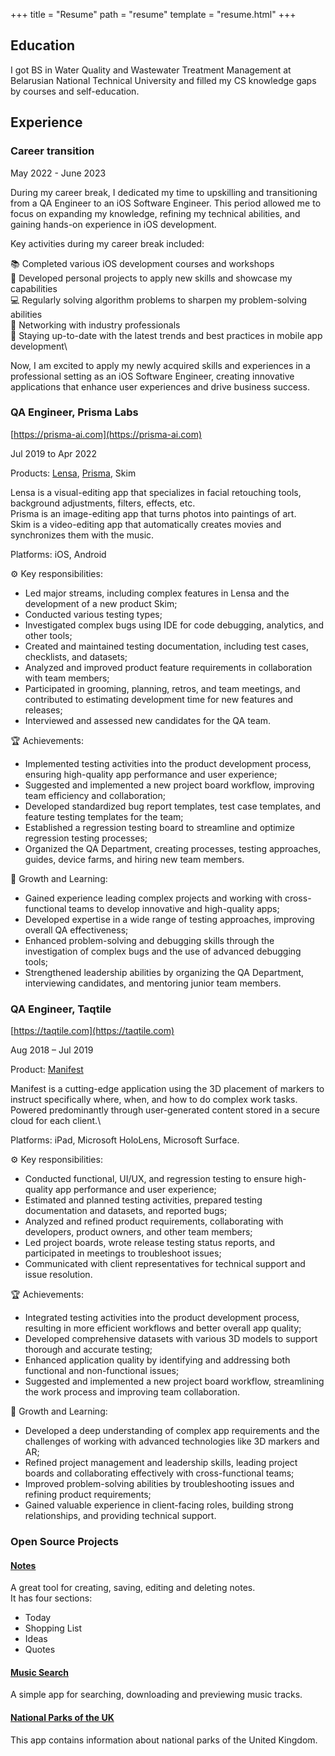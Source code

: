+++
title = "Resume"
path = "resume"
template = "resume.html"
+++

## Education

I got BS in Water Quality and Wastewater Treatment Management at Belarusian National Technical University and filled my CS knowledge gaps by courses and self-education.

## Experience

### Career transition

May 2022 - June 2023

During my career break, I dedicated my time to upskilling and transitioning from a QA Engineer to an iOS Software Engineer. This period allowed me to focus on expanding my knowledge, refining my technical abilities, and gaining hands-on experience in iOS development.

Key activities during my career break included:

📚 Completed various iOS development courses and workshops\
🚀 Developed personal projects to apply new skills and showcase my capabilities\
💻 Regularly solving algorithm problems to sharpen my problem-solving abilities\
🤝 Networking with industry professionals\
🧠 Staying up-to-date with the latest trends and best practices in mobile app development\

Now, I am excited to apply my newly acquired skills and experiences in a professional setting as an iOS Software Engineer, creating innovative applications that enhance user experiences and drive business success.

### QA Engineer, Prisma Labs

[https://prisma-ai.com](https://prisma-ai.com)

Jul 2019 to Apr 2022

Products: [Lensa](https://prisma-ai.com/lensa), [Prisma](https://prisma-ai.com/prisma), Skim

Lensa is a visual-editing app that specializes in facial retouching tools, background adjustments, filters, effects, etc.\
Prisma is an image-editing app that turns photos into paintings of art.\
Skim is a video-editing app that automatically creates movies and synchronizes them with the music.

Platforms: iOS, Android

⚙️ Key responsibilities:
- Led major streams, including complex features in Lensa and the development of a new product Skim;
- Conducted various testing types;
- Investigated complex bugs using IDE for code debugging, analytics, and other tools;
- Created and maintained testing documentation, including test cases, checklists, and datasets;
- Analyzed and improved product feature requirements in collaboration with team members;
- Participated in grooming, planning, retros, and team meetings, and contributed to estimating development time for new features and releases;
- Interviewed and assessed new candidates for the QA team.

🏆 Achievements:
- Implemented testing activities into the product development process, ensuring high-quality app performance and user experience;
- Suggested and implemented a new project board workflow, improving team efficiency and collaboration;
- Developed standardized bug report templates, test case templates, and feature testing templates for the team;
- Established a regression testing board to streamline and optimize regression testing processes;
- Organized the QA Department, creating processes, testing approaches, guides, device farms, and hiring new team members.

🌱 Growth and Learning:
- Gained experience leading complex projects and working with cross-functional teams to develop innovative and high-quality apps;
- Developed expertise in a wide range of testing approaches, improving overall QA effectiveness;
- Enhanced problem-solving and debugging skills through the investigation of complex bugs and the use of advanced debugging tools;
- Strengthened leadership abilities by organizing the QA Department, interviewing candidates, and mentoring junior team members.

### QA Engineer, Taqtile

[https://taqtile.com](https://taqtile.com)

Aug 2018 – Jul 2019

Product: [Manifest](https://taqtile.com/manifest/)

Manifest is a cutting-edge application using the 3D placement of markers to instruct specifically where, when, and how to do complex work tasks. Powered predominantly through user-generated content stored in a secure cloud for each client.\

Platforms: iPad, Microsoft HoloLens, Microsoft Surface.

⚙️ Key responsibilities:
- Conducted functional, UI/UX, and regression testing to ensure high-quality app performance and user experience;
- Estimated and planned testing activities, prepared testing documentation and datasets, and reported bugs;
- Analyzed and refined product requirements, collaborating with developers, product owners, and other team members;
- Led project boards, wrote release testing status reports, and participated in meetings to troubleshoot issues;
- Communicated with client representatives for technical support and issue resolution.

🏆 Achievements:
- Integrated testing activities into the product development process, resulting in more efficient workflows and better overall app quality;
- Developed comprehensive datasets with various 3D models to support thorough and accurate testing;
- Enhanced application quality by identifying and addressing both functional and non-functional issues;
- Suggested and implemented a new project board workflow, streamlining the work process and improving team collaboration.

🌱 Growth and Learning:
- Developed a deep understanding of complex app requirements and the challenges of working with advanced technologies like 3D markers and AR;
- Refined project management and leadership skills, leading project boards and collaborating effectively with cross-functional teams;
- Improved problem-solving abilities by troubleshooting issues and refining product requirements;
- Gained valuable experience in client-facing roles, building strong relationships, and providing technical support.

### Open Source Projects

#### [Notes](https://github.com/marybokhan/notes)

A great tool for creating, saving, editing and deleting notes.\
It has four sections:

- Today
- Shopping List
- Ideas
- Quotes

#### [Music Search](https://github.com/marybokhan/music-search)

A simple app for searching, downloading and previewing music tracks.

#### [National Parks of the UK](https://github.com/marybokhan/parks-of-uk)

This app contains information about national parks of the United Kingdom.